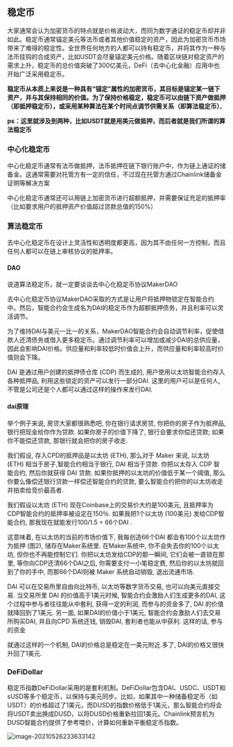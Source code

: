 ## 稳定币

大家通常会认为加密货币的特点就是价格波动大，而同为数字通证的稳定币却并非如此。稳定币通常锚定美元等法币或者其他价值稳定的资产，因此为加密货币市场带来了难得的稳定性。全世界任何地方的人都可以持有稳定币，并将其作为一种与法币挂钩的合成资产，比如USDT会尽量锚定美元价格。随着区块链对稳定资产的需求上升，稳定币的总价值突破了300亿美元，DeFi（去中心化金融）应用中也开始广泛采用稳定币。

**稳定币从本质上来说是一种具有“锚定”属性的加密货币，其目标是锚定某一链下资产，并与其保持相同的价值。为了保持价格稳定，稳定币可以由链下资产做抵押（即抵押稳定币），或采用某种算法在某个时间点调节供需关系（即算法稳定币）**。

**ps：这里就涉及到两种，比如USDT就是用美元做抵押，而后者就是我们所谓的算法稳定币**

### 中心化稳定币

中心化稳定币通常有法币做抵押，法币抵押在链下银行账户中，作为链上通证的储备金。这通常需要对托管方有一定的信任，不过现在托管方通过Chainlink储备金证明等解决方案

中心化稳定币通常还可以用链上加密货币进行超额抵押，并需要保证充足的抵押率（比如要求用户的抵押资产价值超过贷款总值的150%）

### 算法稳定币

去中心化稳定币在设计上灵活性和透明度都更高，因为其不由任何一方控制，而且任何人都可以在链上审核协议的抵押率。



#### DAO

说道算法稳定币，就一定要谈谈去中心化稳定币协议MakerDAO

去中心化稳定币协议MakerDAO采取的方式是让用户将抵押物锁定在智能合约中。然后，智能合约会生成名为DAI的稳定币作为超额抵押债务，并且利率可以灵活调节。

为了维持DAI与美元一比一的关系，MakerDAO智能合约会自动调节利率，促使借款人还清债务或借入更多稳定币。通过调节利率可以增加或减少DAI的总供应量，因此会影响DAI价格。供应量和利率较低时价值会上升，而供应量和利率较高时价值则会下降。

DAI 是通过用户创建的抵押债仓库 (CDP) 而生成的, 用户使用以太坊智能合约存入各种抵押品, 利用这些锁定的资产可以发行一部分DAI. 这里的用户可以是任何人, 不管是公司还是个人都可以通过这样的操作来发行DAI.

#### dai原理

举个例子来说, 房贷大家都很熟悉吧, 你在银行请求房贷, 你把你的房子作为抵押品, 银行把现金给你作为贷款. 如果你房子的价值下降了, 银行会要求你偿还贷款; 如果你不能偿还贷款, 那银行就会把你的房子收走.

我们假设, 存入CPD的抵押品是以太坊 (ETH), 那么对于 Maker 来说, 以太坊 (ETH) 相当于房子,智能合约相当于银行, DAI 相当于贷款. 你把以太存入 CDP 智能合约, 然后你就获得 DAI 贷款. 如果你抵押的以太坊的价值低于某一个阈值, 那么你要么像偿还银行贷款一样偿还智能合约的贷款, 要么智能合约把你的以太坊收走并拍卖给竞价最高者.

我们假设以太坊 (ETH) 现在Coinbase上的交易价大约是100美元, 且抵押率为CDP智能合约的抵押率被设定在150％. 如果我把1个以太坊 (100美元) 发给CDP智能合约, 那我现在就能发行100/1.5 = 66个DAI .

这意味着, 在以太坊的当前的市场价值下, 我每创造66个DAI 都会有100个以太坊作为抵押 (图2), 储存在Maker系统里. 在Maker系统中, 你不会失去你的100个以太坊, 但你也不再能控制它们. 你把以太坊发给CDP的那一瞬间, 它们会被一直锁在那里, 等你向CDP还清66个DAI之后, 你需要支付一小笔稳定费, 然后你的以太坊就回到了你的手中, 而那66个DAI则被 Maker 系统自动销毁, 退出流通市场.

DAI 可以在交易所里自由向比特币, 以太坊等数字货币交易, 也可以向美元直接交易. 当交易所里 DAI 的价值高于1美元时候, 智能合约会激励人们生成更多的DAI, 这个过程中参与者往往能从中套利, 获得一定的利润, 而参与的资金多了, DAI 的价值就降回到了1美元. 另一面, 如果DAI的价值小于1美元, 智能合约会激励人们去交易所购买DAI, 并且向CPD 系统还钱, 销毁DAI, 套利者也能从中获利. 这样的话, 参与的资金

就通过这样的一个机制, DAI的价格总是稳定在一美元附近.多了, DAI的价格又很快升回了1美元.

### DeFiDollar

稳定币指数DeFiDollar采用的是套利机制。DeFiDollar包含DAI、USDC、USDT和sUSD等多个稳定币，以保持与美元同步。比如，如果其中一种储备稳定币（如USDT）的价格超过了1美元，而DUSD的指数价格低于1美元，那么智能合约将会将USDT卖出换成DUSD，以将DUSD价格重新拉回1美元。Chainlink预言机为DUSD智能合约提供了参考喂价，计算如何重新平衡稳定币指数。

![image-20210526233633142](C:\Users\rockctli\AppData\Roaming\Typora\typora-user-images\image-20210526233633142.png)

